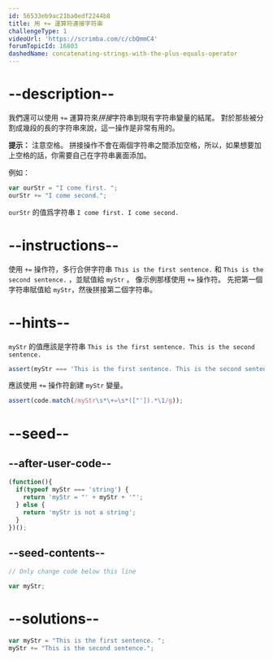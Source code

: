 ```yaml
---
id: 56533eb9ac21ba0edf2244b8
title: 用 += 運算符連接字符串
challengeType: 1
videoUrl: 'https://scrimba.com/c/cbQmmC4'
forumTopicId: 16803
dashedName: concatenating-strings-with-the-plus-equals-operator
---
```


# --description--

我們還可以使用 `+=` 運算符來<dfn>拼接</dfn>字符串到現有字符串變量的結尾。 對於那些被分割成幾段的長的字符串來說，這一操作是非常有用的。

**提示：** 注意空格。 拼接操作不會在兩個字符串之間添加空格，所以，如果想要加上空格的話，你需要自己在字符串裏面添加。

例如：

```js
var ourStr = "I come first. ";
ourStr += "I come second.";
```

`ourStr` 的值爲字符串 `I come first. I come second.`

# --instructions--

使用 `+=` 操作符，多行合併字符串 `This is the first sentence.` 和 `This is the second sentence.` ，並賦值給 `myStr` 。 像示例那樣使用 `+=` 操作符。 先把第一個字符串賦值給 `myStr`，然後拼接第二個字符串。

# --hints--

`myStr` 的值應該是字符串 `This is the first sentence. This is the second sentence.`

```js
assert(myStr === 'This is the first sentence. This is the second sentence.');
```

應該使用 `+=` 操作符創建 `myStr` 變量。

```js
assert(code.match(/myStr\s*\+=\s*(["']).*\1/g));
```

# --seed--

## --after-user-code--

```js
(function(){
  if(typeof myStr === 'string') {
    return 'myStr = "' + myStr + '"';
  } else {
    return 'myStr is not a string';
  }
})();
```

## --seed-contents--

```js
// Only change code below this line

var myStr;
```

# --solutions--

```js
var myStr = "This is the first sentence. ";
myStr += "This is the second sentence.";
```
